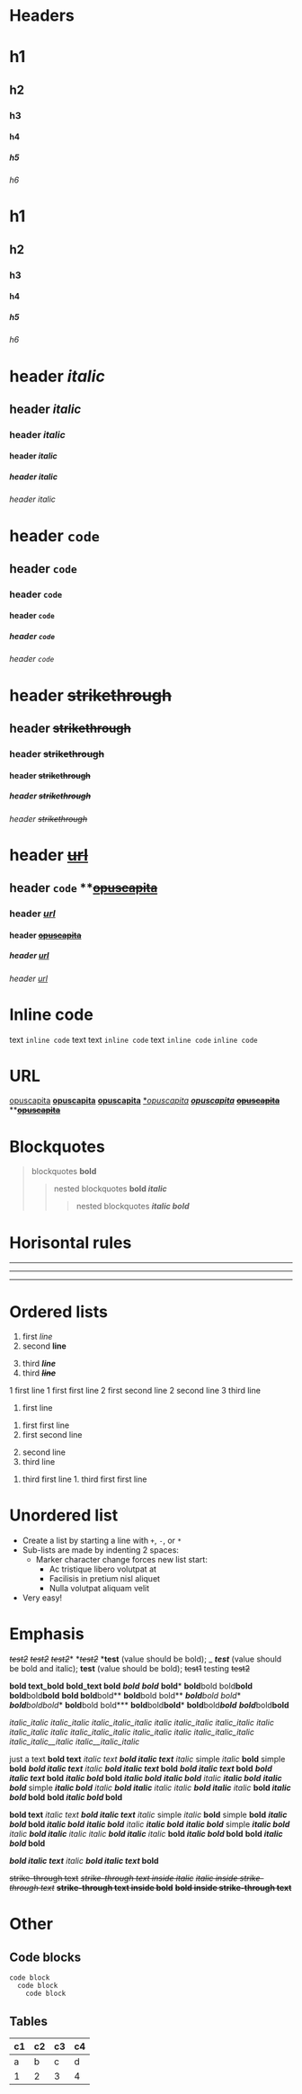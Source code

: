 # Headers

# h1
## h2
### h3
#### h4
##### h5
###### h6

 # h1
 ## h2
 ### h3
 #### h4
 ##### h5
 ###### h6

# header *italic*
## header *italic*
### header *italic*
#### header *italic*
##### header *italic*
###### header *italic*

# header `code`
## header ```code```
### header `code`
#### header ```code```
##### header `code`
###### header ```code```

# header ~~strikethrough~~
## header ~~strikethrough~~
### header ~~strikethrough~~
#### header ~~strikethrough~~
##### header ~~strikethrough~~
###### header ~~strikethrough~~

# header [~~url~~](uefasdfs)
## header `code` **~~[**opuscapita**](https://www.opuscapita.com/)~~
### header [*url*](uefasdfs)
#### header ~~[opuscapita](https://www.opuscapita.com/)~~
##### header [url](uefasdfs)
###### header [*url*](uefasdfs)


# Inline code

text `inline code` text
text ```inline code``` text
`inline code`
```inline code```


# URL

[opuscapita](https://www.opuscapita.com/)
**[opuscapita](https://www.opuscapita.com/)**
[**opuscapita**](https://www.opuscapita.com/)
[**opuscapita*](https://www.opuscapita.com/)
*[**opuscapita**](https://www.opuscapita.com/)*
~~[**opuscapita**](https://www.opuscapita.com/)~~
**~~[**opuscapita**](https://www.opuscapita.com/)~~


# Blockquotes

> blockquotes **bold**
>> nested blockquotes **bold _italic_**
>>> nested blockquotes ***italic bold***


# Horisontal rules

---
***
___


# Ordered lists

1. first *line*
2. second **line**
3) third __*line*__
4) third _**~~line~~**_

1 first line
  1 first first line
  2 first second line
2 second line
3 third line

1. first line
  1) first first line
  2) first second line
2. second line
3. third line
  1) third first line
    1. third first first line


# Unordered list

+ Create a list by starting a line with `+`, `-`, or `*`
+ Sub-lists are made by indenting 2 spaces:
  - Marker character change forces new list start:
    * Ac tristique libero volutpat at
    + Facilisis in pretium nisl aliquet
    - Nulla volutpat aliquam velit
+ Very easy!


# Emphasis

_~~_test2_~~
~~_test2_~~_
~~*test2*~~*
*~~*test2*~~
***test** (value should be bold);
_ _**test**_ (value should be bold and italic);
**__test__** (value should be bold);
~~test1~~ testing ~~test2~~

__bold text_bold__
__bold_text bold__
_**bold**
**bold**_
**bold***
**bold**bold
bold**bold**
**bold**bold**bold**
**bold bold**bold**
**bold**bold bold**
***bold**bold bold**
***bold**bold**bold**
**bold**bold bold***
**bold**bold**bold***
**bold**bold***bold**
**bold***bold**bold**

_italic_italic
italic_italic_
_italic_italic_italic_
_italic italic_italic_
_italic_italic italic_
__italic_italic italic_
__italic_italic_italic_
_italic_italic italic__
_italic_italic_italic__
_italic_italic__italic_
_italic__italic_italic_

just a text
**bold text**
*italic text*
***bold italic text***
*italic* simple *italic*
**bold** simple **bold**
***bold italic text** italic*
***bold italic text* bold**
**_bold italic text_ bold**
__*bold italic text* bold__
***italic bold* bold *italic bold***
***italic bold** italic **italic bold***
***italic bold*** simple ***italic bold***
*italic **bold italic** italic*
*italic __bold italic__ italic*
**bold *italic bold* bold** 
**bold _italic bold_ bold** 

__bold text__
_italic text_
___bold italic text___
_italic_ simple _italic_
__bold__ simple __bold__
___italic bold_ bold _italic bold___
___italic bold__ italic __italic bold___
___italic bold___ simple ___italic bold___
_italic __bold italic__ italic_
_italic **bold italic** italic_
__bold *italic bold* bold__ 
__bold _italic bold_ bold__ 

___bold italic text__ italic_
___bold italic text_ bold__

~~strike-through text~~
*~~strike-through text inside italic~~*
~~*italic inside strike-through text*~~
**~~strike-through text inside bold~~**
~~**bold inside strike-through text**~~


# Other

## Code blocks

```
code block
  code block
    code block
```


## Tables

| c1 | c2 | c3 | c4 |
|--|--|--|--|
| a | b | c | d |
| 1 | 2 | 3 | 4 |
